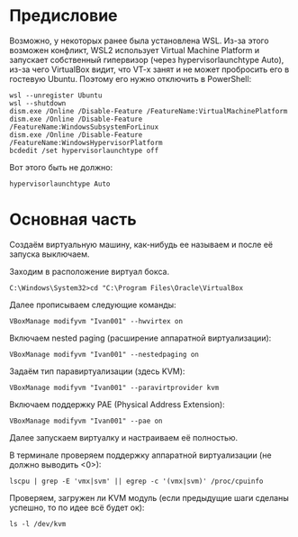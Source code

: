 # Предисловие

Возможно, у некоторых ранее была установлена WSL. Из-за этого возможен конфликт, WSL2 использует Virtual Machine Platform и запускает собственный гипервизор (через hypervisorlaunchtype Auto), из-за чего VirtualBox видит, что VT-x занят и не может пробросить его в гостевую Ubuntu. Поэтому его нужно отключить в PowerShell:

```
wsl --unregister Ubuntu
wsl --shutdown
dism.exe /Online /Disable-Feature /FeatureName:VirtualMachinePlatform
dism.exe /Online /Disable-Feature /FeatureName:WindowsSubsystemForLinux
dism.exe /Online /Disable-Feature /FeatureName:WindowsHypervisorPlatform
bcdedit /set hypervisorlaunchtype off
```

Вот этого быть не должно:

```
hypervisorlaunchtype Auto
```

# Основная часть

Создаём виртуальную машину, как-нибудь ее называем и после её запуска выключаем.

Заходим в расположение виртуал бокса.

```
C:\Windows\System32>cd "C:\Program Files\Oracle\VirtualBox
```

Далее прописываем следующие команды: 

```
VBoxManage modifyvm "Ivan001" --hwvirtex on
```

Включаем nested paging (расширение аппаратной виртуализации):

```
VBoxManage modifyvm "Ivan001" --nestedpaging on
```

Задаём тип паравиртуализации (здесь KVM):

```
VBoxManage modifyvm "Ivan001" --paravirtprovider kvm
```

Включаем поддержку PAE (Physical Address Extension):

```
VBoxManage modifyvm "Ivan001" --pae on
```

Далее запускаем виртуалку и настраиваем её полностью.

В терминале проверяем поддержку аппаратной виртуализации (не должно выводить <0>):

```
lscpu | grep -E 'vmx|svm' || egrep -c '(vmx|svm)' /proc/cpuinfo
```

Проверяем, загружен ли KVM модуль (если предыдущие шаги сделаны успешно, то по идее всё будет ок):

```
ls -l /dev/kvm
```


